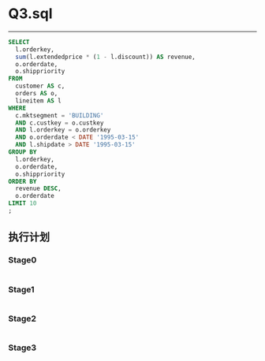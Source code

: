 # Q3.sql

---

```sql
SELECT
  l.orderkey,
  sum(l.extendedprice * (1 - l.discount)) AS revenue,
  o.orderdate,
  o.shippriority
FROM
  customer AS c,
  orders AS o,
  lineitem AS l
WHERE
  c.mktsegment = 'BUILDING'
  AND c.custkey = o.custkey
  AND l.orderkey = o.orderkey
  AND o.orderdate < DATE '1995-03-15'
  AND l.shipdate > DATE '1995-03-15'
GROUP BY
  l.orderkey,
  o.orderdate,
  o.shippriority
ORDER BY
  revenue DESC,
  o.orderdate
LIMIT 10
;
```

## 执行计划

### Stage0

```json

```

### Stage1

```json

```

### Stage2

```json

```

### Stage3

```json

```



